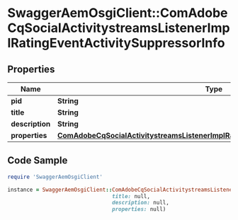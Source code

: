 # SwaggerAemOsgiClient::ComAdobeCqSocialActivitystreamsListenerImplRatingEventActivitySuppressorInfo

## Properties

Name | Type | Description | Notes
------------ | ------------- | ------------- | -------------
**pid** | **String** |  | [optional] 
**title** | **String** |  | [optional] 
**description** | **String** |  | [optional] 
**properties** | [**ComAdobeCqSocialActivitystreamsListenerImplRatingEventActivitySuppressorProperties**](ComAdobeCqSocialActivitystreamsListenerImplRatingEventActivitySuppressorProperties.md) |  | [optional] 

## Code Sample

```ruby
require 'SwaggerAemOsgiClient'

instance = SwaggerAemOsgiClient::ComAdobeCqSocialActivitystreamsListenerImplRatingEventActivitySuppressorInfo.new(pid: null,
                                 title: null,
                                 description: null,
                                 properties: null)
```


